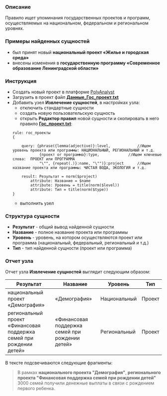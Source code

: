 ### Описание
Правило ищет упоминания государственных проектов и программ, осуществляемых на национальном, федеральном и региональном уровнях.

### Примеры найденных сущностей
* был принят новый **национальный проект «Жилье и городская среда»**
* внесены изменения в **государственную программу «Современное образование Ленинградской области»**

### Инструкция
* Создать новый проект в платформе [PolyAnalyst](https://www.megaputer.ru/produkti/)
* Загрузить в проект файл [**Данные_Гос_проект.txt**](Данные_Гос_проект.txt)
* Добавить узел **Извлечение сущностей**, в настройках узла:
	 * отключить стандартные сущности
	 * создать новую пользовательскую сущность
	 * открыть **Редактор правил** новой сущности и скопировать в него правило [**Гос_проект.txt**](Гос_проект.txt):
	```
	rule: гос_проекты 
	{
	 
		query: {phrase({lemma(adjective)}:level,			//Ищем уровень проекта или программы: НАЦИОНАЛЬНЫЙ, РЕГИОНАЛЬНЫЙ и т.д.
				{проект or программа}:type, 			//Ищем ключевые слова:	ПРОЕКТ или ПРОГРАММА				
				"\"", {repeat(.)}:name, "\"")}:project		//Ищем название проекта или программы: ЧИСТАЯ ВОДА, ЭКОЛОГИЯ и т.д.
		
		result: Результат = norm($project)
			attribute: Название = $name
			attribute: Уровень = title(norm($level))
			attribute: Тип = title(norm($type))
	}
	```
	 * выполнить узел

### Структура сущности
* **Результат** - общий вывод найденной сущности
* **Название** - полное название проекта или программы
* **Уровень** - уровень, на котором осуществляются проект или программа (национальный, федеральный, региональный и т.д.)
* **Тип** - тип найденной сущности (проект или программа)

### Отчет узла
Отчет узла **Извлечение сущностей** выглядит следующим образом:

| Результат | Название | Уровень | Тип |
| ------ | ------ |------ |------ |
| национальный проект «Демография»| «Демография» |Национальный |Проект |
| региональный проект «Финансовая поддержка семей при рождении детей» | «Финансовая поддержка семей при рождении детей» |Региональный |Проект |

В тексте подсвечиваются следующие фрагменты:
> В рамках **национального проекта "Демография"**, **регионального проекта "Финансовая поддержка семей при рождении детей"** 3000 семей получили денежные выплаты в связи с рождением первого ребенка. 
